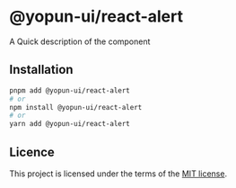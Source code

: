 # @yopun-ui/react-alert

A Quick description of the component

## Installation

```sh
pnpm add @yopun-ui/react-alert
# or
npm install @yopun-ui/react-alert
# or
yarn add @yopun-ui/react-alert
```

## Licence

This project is licensed under the terms of the
[MIT license](https://github.com/yopundotcom/yopun-ui/blob/master/LICENSE).
